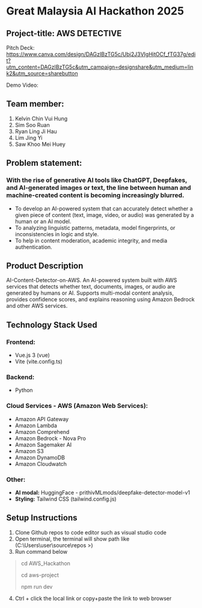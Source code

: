 # Great Malaysia AI Hackathon 2025
## Project-title: AWS DETECTIVE
Pitch Deck: https://www.canva.com/design/DAGzIBzTG5c/Ubj2J3VIgHjtOCf_fTG37g/edit?utm_content=DAGzIBzTG5c&utm_campaign=designshare&utm_medium=link2&utm_source=sharebutton

Demo Video:

## Team member:
1. Kelvin Chin Vui Hung
2. Sim Soo Ruan
3. Ryan Ling Ji Hau
4. Lim Jing Yi
5. Saw Khoo Mei Huey

## Problem statement:
### With the rise of generative AI tools like ChatGPT, Deepfakes, and AI-generated images or text, the line between human and machine-created content is becoming increasingly blurred. 
- To develop an AI-powered system that can accurately detect whether a given piece of content (text, image, video, or audio) was generated by a human or an AI model. 
- To analyzing linguistic patterns, metadata, model fingerprints, or inconsistencies in logic and style. 
- To help in content moderation, academic integrity, and media authentication.

## Product Description
AI-Content-Detector-on-AWS. An AI-powered system built with AWS services that detects whether text, documents, images, or audio are generated by humans or AI. Supports multi-modal content analysis, provides confidence scores, and explains reasoning using Amazon Bedrock and other AWS services.

## Technology Stack Used
### Frontend: 
- Vue.js 3 (vue)
- Vite (vite.config.ts)
  
### Backend: 
- Python
  
### Cloud Services - AWS (Amazon Web Services): 
- Amazon API Gateway
- Amazon Lambda
- Amazon Comprehend
- Amazon Bedrock - Nova Pro
- Amazon Sagemaker AI
- Amazon S3
- Amazon DynamoDB
- Amazon Cloudwatch 

### Other:
- **AI modal:** HuggingFace - prithivMLmods/deepfake-detector-model-v1
- **Styling:** Tailwind CSS (tailwind.config.js)
  
## Setup Instructions
1. Clone Github repos to code editor such as visual studio code
2. Open terminal, the terminal will show path like (C:\Users\user\source\repos >)
3. Run command below

> cd AWS_Hackathon
> 
> cd aws-project
> 
> npm run dev

4. Ctrl + click the local link or copy+paste the link to web browser
